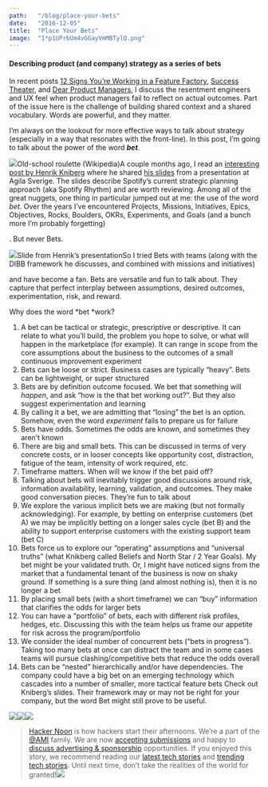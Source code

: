 ```yaml
---
path:	"/blog/place-your-bets"
date:	"2016-12-05"
title:	"Place Your Bets"
image:	"1*p1UPrbUm4vGGayVmMBTylQ.png"
---
```


#### Describing product (and company) strategy as a series of bets

In recent posts [12 Signs You’re Working in a Feature Factory](https://hackernoon.com/12-signs-youre-working-in-a-feature-factory-44a5b938d6a2#.2jkk8hw2m), [Success Theater](https://medium.com/p/success-theater-b60a1666fe67), and [Dear Product Managers](https://hackernoon.com/dear-product-managers-c488ba6386ea), I discuss the resentment engineers and UX feel when product managers fail to reflect on actual outcomes. Part of the issue here is the challenge of building shared context and a shared vocabulary. Words are powerful, and they matter.

I’m always on the lookout for more effective ways to talk about strategy (especially in a way that resonates with the front-line). In this post, I’m going to talk about the power of the word ***bet***.

![](/images/1*p1UPrbUm4vGGayVmMBTylQ.png)Old-school roulette (Wikipedia)A couple months ago, I read an [interesting post by Henrik Kniberg](http://blog.crisp.se/2016/06/08/henrikkniberg/spotify-rhythm) where he shared [his slides](https://dl.dropboxusercontent.com/u/1018963/Projects/2016-05%20agila%20sverige%20spotify%20rhythm/Spotify%20Rhythm%20-%20Agila%20Sverige.pdf) from a presentation at Agila Sverige. The slides describe Spotify’s current strategic planning approach (aka Spotify Rhythm) and are worth reviewing. Among all of the great nuggets, one thing in particular jumped out at me: the use of the word *bet*. Over the years I’ve encountered Projects, Missions, Initiatives, Epics, Objectives, Rocks, Boulders, OKRs, Experiments, and Goals (and a bunch more I’m probably forgetting)

. But never Bets.

![](/images/1*z2NgaFBKcJXJ_bXDCbL0qQ.png)Slide from Henrik’s presentationSo I tried Bets with teams (along with the DIBB framework he discusses, and combined with missions and initiatives)

 and have become a fan. Bets are versatile and fun to talk about. They capture that perfect interplay between assumptions, desired outcomes, experimentation, risk, and reward.

Why does the word *bet *work?

1. A bet can be tactical or strategic, prescriptive or descriptive. It can relate to what you’ll build, the problem you hope to solve, or what will happen in the marketplace (for example). It can range in scope from the core assumptions about the business to the outcomes of a small continuous improvement experiment
2. Bets can be loose or strict. Business cases are typically “heavy”. Bets can be lightweight, or super structured
3. Bets are by definition outcome focused. We bet that something will *happen*, and ask “how is the that bet working out?”. But they also suggest experimentation and learning
4. By calling it a bet, we are admitting that “losing” the bet is an option. Somehow, even the word *experiment* fails to prepare us for failure
5. Bets have odds. Sometimes the odds are known, and sometimes they aren’t known
6. There are big and small bets. This can be discussed in terms of very concrete costs, or in looser concepts like opportunity cost, distraction, fatigue of the team, intensity of work required, etc.
7. Timeframe matters. When will we know if the bet paid off?
8. Talking about bets will inevitably trigger good discussions around risk, information availability, learning, validation, and outcomes. They make good conversation pieces. They’re fun to talk about
9. We explore the various implicit bets we are making (but not formally acknowledging). For example, by betting on enterprise customers (bet A) we may be implicitly betting on a longer sales cycle (bet B) and the ability to support enterprise customers with the existing support team (bet C)
10. Bets force us to explore our “operating” assumptions and “universal truths” (what Knikberg called Beliefs and North Star / 2 Year Goals). My bet might be your validated truth. Or, I might have noticed signs from the market that a fundamental tenant of the business is now on shaky ground. If something is a sure thing (and almost nothing is), then it is no longer a bet
11. By placing small bets (with a short timeframe) we can “buy” information that clarifies the odds for larger bets
12. You can have a “portfolio” of bets, each with different risk profiles, hedges, etc. Discussing this with the team helps us frame our appetite for risk across the program/portfolio
13. We consider the ideal number of concurrent bets (“bets in progress”). Taking too many bets at once can distract the team and in some cases teams will pursue clashing/competitive bets that reduce the odds overall
14. Bets can be “nested” hierarchically and/or have dependencies. The company could have a big bet on an emerging technology which cascades into a number of smaller, more tactical feature bets
Check out Kniberg’s slides. Their framework may or may not be right for your company, but the word Bet might still prove to be useful.

[![](/images/1*0hqOaABQ7XGPT-OYNgiUBg.png)](http://bit.ly/HackernoonFB)[![](/images/1*Vgw1jkA6hgnvwzTsfMlnpg.png)](https://goo.gl/k7XYbx)[![](/images/1*gKBpq1ruUi0FVK2UM_I4tQ.png)](https://goo.gl/4ofytp)
> [Hacker Noon](http://bit.ly/Hackernoon) is how hackers start their afternoons. We’re a part of the [@AMI](http://bit.ly/atAMIatAMI) family. We are now [accepting submissions](http://bit.ly/hackernoonsubmission) and happy to [discuss advertising & sponsorship](mailto:partners@amipublications.com) opportunities.
> If you enjoyed this story, we recommend reading our [latest tech stories](http://bit.ly/hackernoonlatestt) and [trending tech stories](https://hackernoon.com/trending). Until next time, don’t take the realities of the world for granted!![](/images/1*35tCjoPcvq6LbB3I6Wegqw.jpeg)